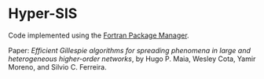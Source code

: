 # Hyper-SIS

Code implemented using the [Fortran Package Manager](https://fpm.fortran-lang.org/).

Paper: *Efficient Gillespie algorithms for spreading phenomena in large and heterogeneous higher-order networks*, by Hugo P. Maia, Wesley Cota, Yamir Moreno, and Silvio C. Ferreira.
